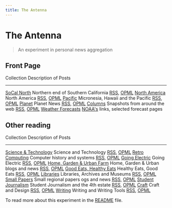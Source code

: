 ```yaml
---
title: The Antenna
---
```


# The Antenna

> An experiment in personal news aggregation

## Front Page

Collection                                          Description of Posts                                               
---------------------------------                   --------------------------------------------------------------     ----------
[SoCal North](socal_north.html)                     Northern end of Southern California                                [RSS](socal_north.xml), [OPML](socal_north.opml)
[North America](north_america.html)                 North America                                                      [RSS](north_america.xml), [OPML](north_america.opml)
[Pacific](pacific.html)                             Micronesia, Hawaii and the Pacific                                 [RSS](pacific.xml), [OPML](pacific.opml)
[Planet](planet.html)                               Planet News                                                        [RSS](planet.xml), [OPML](planet.opml)
[Columns](columns.html)                             Snapshots from around the web                                      [RSS](columns.xml), [OPML](columns.opml)
[Weather Forecasts](forecasts.html)                 [NOAA's](https://weather.gov) links, selected forecast pages


## Other reading

Collection                                          Description of Posts                                               
---------------------------------                   --------------------------------------------------------------     --------------------------------
[Science & Technology](science_and_technology.html) Science and Technology                                             [RSS](science_and_technology.xml), [OPML](science_and_technology.opml)
[Retro Computing](retro_computing.html)             Computer history and systems                                       [RSS](retro_computing.xml), [OPML](retro_computing.opml)
[Going Electric](going_electric.html)               Going Electric                                                     [RSS](going_electric.xml), [OPML](going_electric.opml)
[Home, Garden & Urban Farm](home.html)              Home, Garden & Urban blogs and news                                [RSS](home.xml), [OPML](home.opml)
[Good Eats, Healthy Eats](food.html)                Healthy Eats, Good Eats                                            [RSS](food.xml), [OPML](food.opml)
[Libraries](libraries.html)                         Libraries, Archives and Museums                                    [RSS](libraries.xml), [OPML](libraries.opml)
[Small Papers](small_papers.html)                   Small regional papers  ogs and news                                [RSS](small_papers.xml), [OPML](small_papers.opml)
[Student Journalism](journalism.html)               Student Journalism and the 4th estate                              [RSS](journalism.xml), [OPML](journalism.opml)
[Craft](craft.html)                                 Craft and Design                                                   [RSS](craft.xml), [OPML](craft.opml)
[Writing](writing.html)                             Writing and Writing Tools                                          [RSS](writing.xml), [OPML](writing.opml)

To read more about this experiment in the [README](README.md) file.
